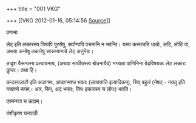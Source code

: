 +++
title = "001 VKG"

+++
[[VKG	2012-01-16, 05:14:56 [Source](https://groups.google.com/g/bvparishat/c/LeA9j897CRk)]]



प्रणामाः

लेट् इति लकारस्य त्रिष्वपि पुरुषेषु, सर्वाण्यपि वचनानि न भवन्ति। यस्य कस्यचति धातोः, लटि, लोटि वा, अथवा अन्येषु लकारेषु सारूप्याभावे लेट् अनुमेयः।

तादृश वैरूप्यस्य प्रत्यायनाय, (अथवा साधीयस्त्व बोधनायैव) भगवता पाणिनिना वेदविषयकः लेट लकारः कॢप्तः। तथा हि।

छन्दस्यडाटौ इति अडागमः, आडागमश्च भवतः (च्यावयाति इत्यादिकम्), सिप् बहुलं (नेषत् - नयतु इति वक्तव्ये रूपम्। अत्र, सिप्, अट् भवतः, तिपः इकारस्य च लोपः) भवति।

एवमन्यत्र च ऊह्यम्।

  

वंशीकृष्ण घनपाठी

